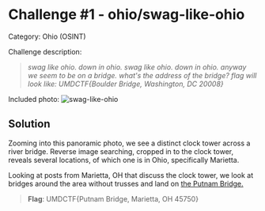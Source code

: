 # Challenge #1 - ohio/swag-like-ohio

Category: Ohio (OSINT)

Challenge description:

> *swag like ohio. down in ohio. swag like ohio. down in ohio. anyway we seem to be on a bridge. what's the address of the bridge? flag will look like: UMDCTF{Boulder Bridge, Washington, DC 20008}*

Included photo: ![swag-like-ohio](https://umdctf2025-uploads.storage.googleapis.com/uploads/2d5358d564c5f5cba27450a0deac4290fc9563d1d78062829bce37c4f1dc0b39/swag-like-ohio.jpg)

## Solution

Zooming into this panoramic photo, we see a distinct clock tower across a river bridge.
Reverse image searching, cropped in to the clock tower, reveals several locations, of which one is in Ohio, specifically Marietta.

Looking at posts from Marietta, OH that discuss the clock tower, we look at bridges around the area without trusses and land on [the Putnam Bridge.](https://maps.app.goo.gl/nKborNsxTTcxrbzG7)

>**Flag**: UMDCTF{Putnam Bridge, Marietta, OH 45750}